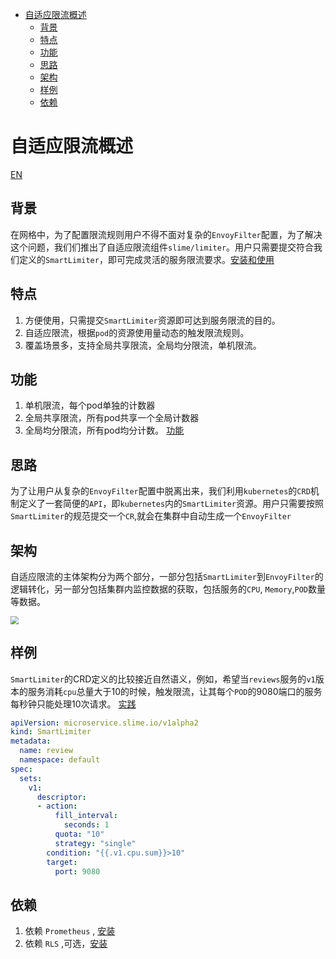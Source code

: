 - [自适应限流概述](#自适应限流概述)
  - [背景](#背景)
  - [特点](#特点)
  - [功能](#功能)
  - [思路](#思路)
  - [架构](#架构)
  - [样例](#样例)
  - [依赖](#依赖)
# 自适应限流概述

[EN](./README.md)

## 背景

在网格中，为了配置限流规则用户不得不面对复杂的`EnvoyFilter`配置，为了解决这个问题，我们们推出了自适应限流组件`slime/limiter`。用户只需要提交符合我们定义的`SmartLimiter`，即可完成灵活的服务限流要求。[安装和使用](./document/smartlimiter_zh.md#安装和使用)

## 特点

1. 方便使用，只需提交`SmartLimiter`资源即可达到服务限流的目的。
2. 自适应限流，根据`pod`的资源使用量动态的触发限流规则。
3. 覆盖场景多，支持全局共享限流，全局均分限流，单机限流。


## 功能
1. 单机限流，每个pod单独的计数器
2. 全局共享限流，所有pod共享一个全局计数器
3. 全局均分限流，所有pod均分计数。
[功能](./document/smartlimiter_zh.md#smartlimiter)

## 思路

为了让用户从复杂的`EnvoyFilter`配置中脱离出来，我们利用`kubernetes`的`CRD`机制定义了一套简便的`API`，即`kubernetes`内的`SmartLimiter`资源。用户只需要按照`SmartLimiter`的规范提交一个`CR`,就会在集群中自动生成一个`EnvoyFilter`


## 架构

自适应限流的主体架构分为两个部分，一部分包括`SmartLimiter`到`EnvoyFilter`的逻辑转化，另一部分包括集群内监控数据的获取，包括服务的`CPU`, `Memory`,`POD`数量等数据。

<img src="./media/SmartLimiter.png" style="zoom:80%;" />

## 样例

`SmartLimiter`的CRD定义的比较接近自然语义，例如，希望当`reviews`服务的`v1`版本的服务消耗`cpu`总量大于10的时候，触发限流，让其每个`POD`的9080端口的服务每秒钟只能处理10次请求。 [实践](./document/smartlimiter_zh.md#实践)

~~~yaml
apiVersion: microservice.slime.io/v1alpha2
kind: SmartLimiter
metadata:
  name: review
  namespace: default
spec:
  sets:
    v1:
      descriptor:
      - action:
          fill_interval:
            seconds: 1
          quota: "10"
          strategy: "single"
        condition: "{{.v1.cpu.sum}}>10"
        target:
          port: 9080
~~~

## 依赖
1. 依赖 `Prometheus` , [安装](./document/smartlimiter_zh.md#安装-prometheus)
2. 依赖 `RLS` ,可选，[安装](./document/smartlimiter_zh.md#安装-rls--redis)
